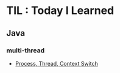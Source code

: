 # TIL : Today I Learned


## Java
### multi-thread
- [Process, Thread, Context Switch](./Java/multi-thread/Process_Thread_Context%20Switch/page.md)
